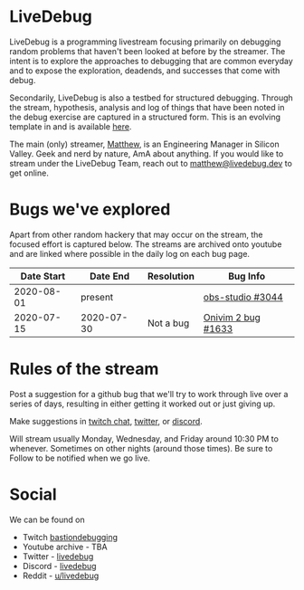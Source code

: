 # LiveDebug

LiveDebug is a programming livestream focusing primarily on debugging random problems that haven't been looked at before by the streamer.    The intent is to explore the
approaches to debugging that are common everyday and to expose the exploration,
deadends, and successes that come with debug.

Secondarily, LiveDebug is also a testbed for structured debugging.  Through the
stream, hypothesis, analysis and log of things that have been noted in the debug
exercise are captured in a structured form.  This is an evolving template in and is available [here](template/index.md).

The main (only) streamer, [Matthew](https://linkedin.com/matthewtippett), is an Engineering Manager in Silicon Valley.  Geek and nerd by nature, AmA about anything.  If you would like to stream under the LiveDebug Team, reach out to matthew@livedebug.dev to get online.

# Bugs we've explored
Apart from other random hackery that may occur on the stream, the focused effort
is captured below. The streams are archived onto youtube and are linked where
possible in the daily log on each bug page.

| Date Start | Date End   | Resolution | Bug Info                             |
| ---------- | ---------- | ---------- | ------------------------------------ |
| 2020-08-01 | present    |             | [obs-studio #3044](obs-studio-3044/) |
| 2020-07-15 | 2020-07-30 | Not a bug  | [Onivim 2 bug #1633](onivim-1633/)   |

# Rules of the stream

Post a suggestion for a github bug that we'll try to work through live over a series of days, resulting in either getting it worked out or just giving up.

Make suggestions in [twitch chat](https://twitch.tv/bastiondebugging/chat), [twitter](https://twitter.com/livedebug), or [discord](https://invite.gg/livedebug).

Will stream usually Monday, Wednesday, and Friday around 10:30 PM to whenever.  Sometimes on other nights (around those times).  Be sure to Follow to be notified when we go live.

# Social

We can be found on

-   Twitch [bastiondebugging](https://twitch.tv/bastiondebugging)
-   Youtube archive - TBA
-   Twitter - [livedebug](https://twitter.com/livedebug)
-   Discord - [livedebug](https://invite.gg/livedebug)
-   Reddit - [u/livedebug](https://reddit.com/u/livedebug)
